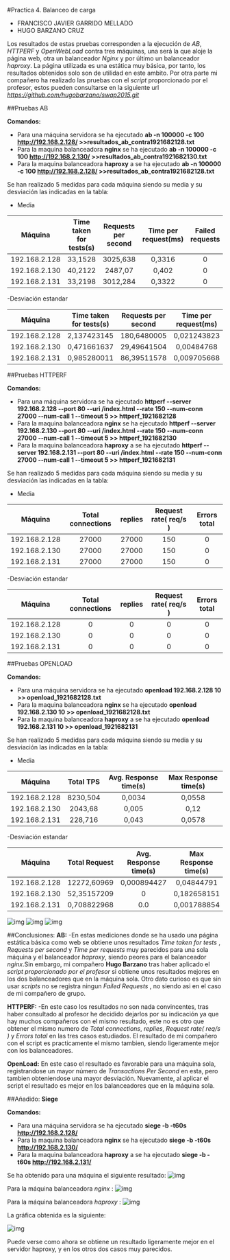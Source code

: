 #Practica 4. Balanceo de carga
- FRANCISCO JAVIER GARRIDO MELLADO 
- HUGO BARZANO CRUZ

Los resultados de estas pruebas corresponden a la ejecución de *AB*, *HTTPERF* y *OpenWebLoad* contra tres máquinas, una será la que aloje la página web, otra un balanceador *Nginx* y por último un balanceador *haproxy*. La página utilizada es una estática muy básica, por tanto, los resultados obtenidos solo son de utilidad en este ambito. Por otra parte mi compañero ha realizado las pruebas con el *script* proporcionado por el profesor, estos pueden consultarse en la siguiente url *https://github.com/hugobarzano/swap2015.git*

##Pruebas AB

**Comandos:**
 - Para una máquina servidora se ha ejecutado **ab -n 100000 -c 100 http://192.168.2.128/ >>resultados_ab_contra1921682128.txt**
 - Para la maquina balanceadora **nginx** se ha ejecutado **ab -n 100000 -c 100 http://192.168.2.130/ >>resultados_ab_contra1921682130.txt**
 - Para la maquina balanceadora **haproxy** a se ha ejecutado **ab -n 100000 -c 100 http://192.168.2.128/ >>resultados_ab_contra1921682128.txt**

Se han realizado 5 medidas para cada máquina siendo su media y su desviación las indicadas en la tabla:

- Media

|**Máquina**|Time taken for tests(s)|Requests per second|Time per request(ms)|Failed requests|
|:----------:|:---------------:|:-----------------:|:---------------:|:------------:|
|192.168.2.128|   33,1528      |       3025,638     |   0,3316         |  0  |
|192.168.2.130| 40,2122        |       2487,07   |    0,402         |   0  |
|192.168.2.131| 33,2198        |    3012,284      |    0,3322       |   0  |

-Desviación estandar

|**Máquina**|Time taken for tests(s)|Requests per second|Time per request(ms)|Failed requests|
|:----------:|:---------------:|:-----------------:|:---------------:|:------------:|
|192.168.2.128|  2,137423145  | 180,6480005 | 0,021243823 |  0  |
|192.168.2.130| 0,471661637  |  29,49641504     | 0,00484768  |  0  |
|192.168.2.131| 0,985280011  |  86,39511578  |   0,009705668   |   0  |

##Pruebas HTTPERF

**Comandos:**
 - Para una máquina servidora se ha ejecutado **httperf --server 192.168.2.128 --port 80 --uri /index.html --rate 150 --num-conn 27000 --num-call 1 --timeout 5 >> httperf_1921682128**
 - Para la maquina balanceadora **nginx** se ha ejecutado **httperf --server 192.168.2.130 --port 80 --uri /index.html --rate 150 --num-conn 27000 --num-call 1 --timeout 5 >> httperf_1921682130**
 - Para la maquina balanceadora **haproxy** a se ha ejecutado **httperf --server 192.168.2.131 --port 80 --uri /index.html --rate 150 --num-conn 27000 --num-call 1 --timeout 5 >> httperf_1921682131**

Se han realizado 5 medidas para cada máquina siendo su media y su desviación las indicadas en la tabla:

- Media

|**Máquina**|Total connections|replies|Request rate( req/s )|Errors total|
|:----------:|:---------------:|:-----------------:|:---------------:|:--------:|
|192.168.2.128|   27000      |       27000     |    150         | 0 |
|192.168.2.130| 27000      |      27000   |    150         | 0 |
|192.168.2.131| 27000        |    27000      |    150       | 0 |

-Desviación estandar

|**Máquina**|Total connections|replies|Request rate( req/s )|Errors total|
|:----------:|:---------------:|:-----------------:|:---------------:|:---------:|
|192.168.2.128|  0       |       0      |  0         |  0 |
|192.168.2.130| 0          |       0     |    0        |  0  |
|192.168.2.131| 0          |       0      |    0      |   0  |

##Pruebas OPENLOAD

**Comandos:**
 - Para una máquina servidora se ha ejecutado **openload 192.168.2.128 10 >> openload_1921682128.txt**
 - Para la maquina balanceadora **nginx** se ha ejecutado **openload 192.168.2.130 10 >> openload_1921682128.txt**
 - Para la maquina balanceadora **haproxy** a se ha ejecutado **openload 192.168.2.131 10 >> openload_1921682131**

Se han realizado 5 medidas para cada máquina siendo su media y su desviación las indicadas en la tabla:

- Media

|**Máquina**|Total TPS|Avg. Response time(s)|Max Response time(s)|
|:----------:|:---------------:|:-----------------:|:---------------:|
|192.168.2.128|   8230,504      |       0,0034     |   0,0558
|192.168.2.130| 2043,68      |       0,005   |   0,12         | 
|192.168.2.131| 228,716        |    0,043      |    0,0578      | 

-Desviación estandar

|**Máquina**|Total Request|Avg. Response time(s)|Max Response time(s)|
|:----------:|:---------------:|:-----------------:|:---------------:|
|192.168.2.128|  12272,60969      |       0,000894427       |   0,04844791         | 
|192.168.2.130| 52,35157209         |       0      |   0,182658151         | 
|192.168.2.131| 0,708822968         |       0.0      |   0,001788854        | 


![img](https://github.com/javiergarridomellado/SWAP2015/blob/master/practica4/ab.png)
![img](https://github.com/javiergarridomellado/SWAP2015/blob/master/practica4/httperf.png)
![img](https://github.com/javiergarridomellado/SWAP2015/blob/master/practica4/OpenLoad.png)

##Conclusiones:
**AB:**
-En estas mediciones donde se ha usado una página estática básica como web se obtiene unos resultados *Time taken for tests* , *Requests per second* y *Time per requests* muy parecidos para una sola máquina y el balanceador *haproxy*, siendo peores para el balanceador *nginx*.Sin embargo, mi compañero **Hugo Barzano** tras haber aplicado el *script proporcionado por el profesor* si obtiene unos resultados mejores en los dos balanceadores que en la máquina sola. Otro dato curioso es que sin usar *scripts* no se registra ningun *Failed Requests* , no siendo asi en el caso de mi compañero de grupo.

**HTTPERF:**
-En este caso los resultados no son nada convincentes, tras haber consultado al profesor he decidido dejarlos por su indicación ya que hay muchos compañeros con el mismo resultado, este no es otro que obtener el mismo numero de *Total connections*, *replies*, *Request rate( req/s )* y *Errors total* en las tres casos estudiados. El resultado de mi compañero con el script es practicamente el mismo tambien, siendo ligeramente mejor con los balanceadores.

**OpenLoad:**
En este caso el resultado es favorable para una máquina sola, registrandose un mayor número de *Transactions Per Second* en esta, pero tambien obteniendose una mayor desviación. Nuevamente, al aplicar el script el resultado es mejor en los balanceadores que en la máquina sola.

##Añadido:
**Siege**

**Comandos:**
 - Para una máquina servidora se ha ejecutado **siege -b -t60s http://192.168.2.128/**
 - Para la maquina balanceadora **nginx** se ha ejecutado **siege -b -t60s http://192.168.2.130/**
 - Para la maquina balanceadora **haproxy** a se ha ejecutado **siege -b -t60s http://192.168.2.131/**

Se ha obtenido para una máquina el siguiente resultado:
![img](https://github.com/javiergarridomellado/SWAP2015/blob/master/practica4/siege1921682128.png)

Para la máquina balanceadora *nginx* :
![img](https://github.com/javiergarridomellado/SWAP2015/blob/master/practica4/siege_nginx.png)

Para la máquina balanceadora *haproxy* :
![img](https://github.com/javiergarridomellado/SWAP2015/blob/master/practica4/siege_haproxy.png)

La gráfica obtenida es la siguiente:

![img](https://github.com/javiergarridomellado/SWAP2015/blob/master/practica4/grafica_siege.png)

Puede verse como ahora se obtiene un resultado ligeramente mejor en el servidor haproxy, y en los otros dos casos muy parecidos.
